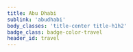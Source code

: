 ```yaml
---
title: Abu Dhabi
sublink: 'abudhabi'
body_classes: 'title-center title-h1h2'
badge_class: badge-color-travel
header_id: travel
---
```


